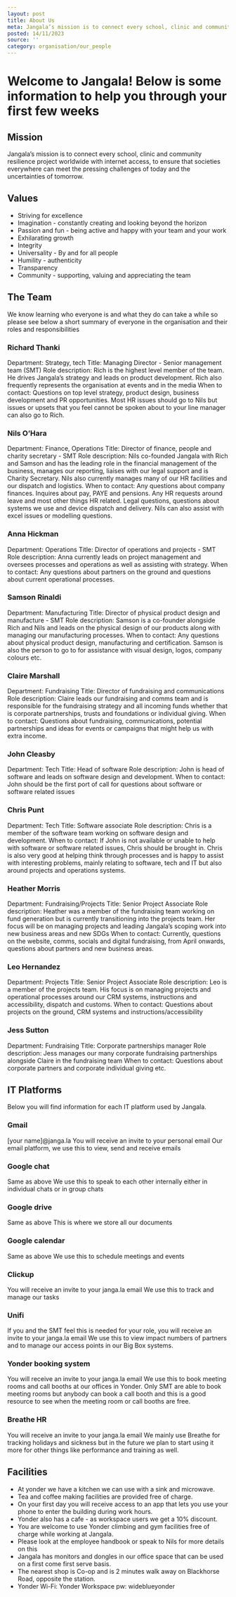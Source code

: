 ```yaml
---
layout: post
title: About Us
meta: Jangala’s mission is to connect every school, clinic and community resilience project worldwide with internet access, to ensure that societies everywhere can meet the pressing challenges of today and the uncertainties of tomorrow...
posted: 14/11/2023
source: ''
category: organisation/our_people
---
```

# Welcome to Jangala! Below is some information to help you through your first few weeks

## Mission
Jangala’s mission is to connect every school, clinic and community resilience project worldwide with internet access, to ensure that societies everywhere can meet the pressing challenges of today and the uncertainties of tomorrow.

## Values
- Striving for excellence 
- Imagination - constantly creating and looking beyond the horizon
- Passion and fun - being active and happy with your team and your work
- Exhilarating growth 
- Integrity
- Universality - By and for all people 
- Humility - authenticity
- Transparency 
- Community - supporting, valuing and appreciating the team

## The Team

We know learning who everyone is and what they do can take a while so please see below a short summary of everyone in the organisation and their roles and responsibilities

### Richard Thanki
Department: Strategy, tech
Title: Managing Director - Senior management team (SMT)
Role description: Rich is the highest level member of the team. He drives Jangala’s strategy and leads on product development. Rich also frequently represents the organisation at events and in the media
When to contact: Questions on top level strategy, product design, business development and PR opportunities. Most HR issues should go to Nils but issues or upsets that you feel cannot be spoken about to your line manager can also go to Rich.

### Nils O’Hara
Department: Finance, Operations
Title: Director of finance, people and charity secretary - SMT
Role description: Nils co-founded Jangala with Rich and Samson and has the leading role in the financial management of the business, manages our reporting, liaises with our legal support and is Charity Secretary. Nils also currently manages many of our HR facilities and our dispatch and logistics. 
When to contact: Any questions about company finances. Inquires about pay, PAYE and pensions. Any HR requests around leave and most other things HR related. Legal questions, questions about systems we use and device dispatch and delivery. Nils can also assist with excel issues or modelling questions. 

### Anna Hickman
Department: Operations
Title: Director of operations and projects - SMT
Role description: Anna currently leads on project management and oversees processes and operations as well as assisting with strategy. 
When to contact: Any questions about partners on the ground and questions about current operational processes.

### Samson Rinaldi
Department: Manufacturing
Title: Director of physical product design and manufacture - SMT
Role description: Samson is a co-founder alongside Rich and Nils and leads on the physical design of our products along with managing our manufacturing processes.
When to contact: Any questions about physical product design, manufacturing and certification. Samson is also the person to go to for assistance with visual design, logos, company colours etc.

### Claire Marshall
Department: Fundraising
Title: Director of fundraising and communications
Role description: Claire leads our fundraising and comms team and is responsible for the fundraising strategy and all incoming funds whether that is corporate partnerships, trusts and foundations or individual giving. 
When to contact: Questions about fundraising, communications, potential partnerships and ideas for events or campaigns that might help us with extra income.

### John Cleasby
Department: Tech
Title: Head of software
Role description: John is head of software and leads on software design and development. 
When to contact: John should be the first port of call for questions about software or software related issues

### Chris Punt
Department: Tech
Title: Software associate
Role description: Chris is a member of the software team working on software design and development.
When to contact: If John is not available or unable to help with software or software related issues, Chris should be brought in. Chris is also very good at helping think through processes and is happy to assist with interesting problems, mainly relating to software, tech and IT but also around projects and operations systems.

### Heather Morris
Department: Fundraising/Projects
Title: Senior Project Associate
Role description: Heather was a member of the fundraising team working on fund generation but is currently transitioning into the projects team. Her focus will be on managing projects and leading Jangala’s scoping work into new business areas and new SDGs 
When to contact: Currently, questions on the website, comms, socials and digital fundraising, from April onwards, questions about partners and new business areas.

### Leo Hernandez
Department: Projects
Title: Senior Project Associate
Role description: Leo is a member of the projects team. His focus is on managing projects and operational processes around our CRM systems, instructions and accessibility, dispatch and customs.
When to contact: Questions about projects on the ground, CRM systems and instructions/accessibility

### Jess Sutton
Department: Fundraising
Title: Corporate partnerships manager
Role description: Jess manages our many corporate fundraising partnerships alongside Claire in the fundraising team
When to contact: Questions about corporate partners and corporate individual giving etc.

## IT Platforms
Below you will find information for each IT platform used by Jangala. 

### Gmail
[your name]@janga.la You will receive an invite to your personal email
Our email platform, we use this to view, send and receive emails

### Google chat
Same as above
We use this to speak to each other internally either in individual chats or in group chats

### Google drive
Same as above
This is where we store all our documents

### Google calendar
Same as above
We use this to schedule meetings and events

### Clickup
You will receive an invite to your janga.la email
We use this to track and manage our tasks

### Unifi
If you and the SMT feel this is needed for your role, you will receive an invite to your janga.la email
We use this to view impact numbers of partners and to manage our access points in our Big Box systems.

### Yonder booking system
You will receive an invite to your janga.la email
We use this to book meeting rooms and call booths at our offices in Yonder. Only SMT are able to book meeting rooms but anybody can book a call booth and this is a good resource to see when the meeting room or call booths are free.

### Breathe HR
You will receive an invite to your janga.la email
We mainly use Breathe for tracking holidays and sickness but in the future we plan to start using it more for other things like performance and training as well.


## Facilities
- At yonder we have a kitchen we can use with a sink and microwave. 
- Tea and coffee making facilities are provided free of charge. 
- On your first day you will receive access to an app that lets you use your phone to enter the building during work hours.
- Yonder also has a cafe - as workspace users we get a 10% discount.
- You are welcome to use Yonder climbing and gym facilities free of charge while working at Jangala. 
- Please look at the employee handbook or speak to Nils for more details on this
- Jangala has monitors and dongles in our office space that can be used on a first come first serve basis.
- The nearest shop is Co-op and is 2 minutes walk away on Blackhorse Road, opposite the station.
- Yonder Wi-Fi: Yonder Workspace pw: wideblueyonder
